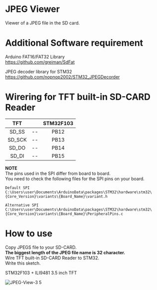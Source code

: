 # JPEG Viewer    

Viewer of a JPEG file in the SD card.   

# Additional Software requirement    

Arduino FAT16/FAT32 Library   
https://github.com/greiman/SdFat   

JPEG decoder library for STM32   
https://github.com/nopnop2002/STM32_JPEGDecorder   

# Wirering for TFT built-in SD-CARD Reader   

|TFT||STM32F103|
|:-:|:-:|:-:|
|SD_SS|--|PB12|
|SD_SCK|--|PB13|
|SD_DO|--|PB14|
|SD_DI|--|PB15|

__NOTE__   
The pins used in the SPI differ from board to board.   
You need to check the following files for the SPI pins on your board.   
```
Default SPI
C:\Users\user\Documents\ArduinoData\packages\STM32\hardware\stm32\{Core_Version}\variants\{Board_Name}\variant.h

Alternative SPI
C:\Users\user\Documents\ArduinoData\packages\STM32\hardware\stm32\{Core_Version}\variants\{Board_Name}\PeripheralPins.c

```

# How to use    

Copy JPEGS file to your SD-CARD.   
__The biggest length of the JPEG file name is 32 character.__   
Wire TFT built-in SD-CARD Reader to STM32.   
Write this sketch.   

STM32F103 + ILI9481 3.5 inch TFT

![JPEG-View-3 5](https://user-images.githubusercontent.com/6020549/77842953-46e9ff80-71d3-11ea-8a1b-7d1ed100ebaf.JPG)

